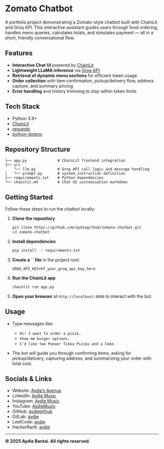 # Zomato Chatbot

A portfolio project demonstrating a Zomato-style chatbot built with ChainLit and Groq API. This interactive assistant guides users through food ordering, handles menu queries, calculates totals, and simulates payment — all in a short, friendly conversational flow.

## Features

- **Interactive Chat UI** powered by [ChainLit](https://github.com/chainlit/chainlit)
- **Lightweight LLaMA inference** via [Groq API](https://groq.com)
- **Retrieval of dynamic menu sections** for efficient token usage
- **Order collection** with item confirmation, pickup/delivery flow, address capture, and summary pricing
- **Error handling** and history trimming to stay within token limits

## Tech Stack

- Python 3.9+
- [ChainLit](https://github.com/chainlit/chainlit)
- [requests](https://pypi.org/project/requests/)
- [python-dotenv](https://pypi.org/project/python-dotenv/)

## Repository Structure

```
├── app.py              # ChainLit frontend integration
├── src
    └── llm.py          # Groq API call logic and message handling
│   └── prompt.py       # system_instruction definition
├── requirements.txt    # Python dependencies
└── chainlit.md         # Chat UI customisation markdown
```

## Getting Started

Follow these steps to run the chatbot locally:

1. **Clone the repository**

   ```bash
   git clone https://github.com/aydiegithub/zomato-chatbot.git
   cd zomato-chatbot
   ```

2. **Install dependencies**

   ```bash
   pip install -r requirements.txt
   ```

3. **Create a **``** file** in the project root:

   ```env
   GROQ_API_KEY=hf_your_groq_api_key_here
   ```

4. **Run the ChainLit app**

   ```bash
   chainlit run app.py
   ```

5. **Open your browser** at `http://localhost:8000` to interact with the bot.

## Usage

- Type messages like:

  - `Hi! I want to order a pizza.`
  - `Show me burger options.`
  - `I’d like two Paneer Tikka Pizzas and a Coke.`

- The bot will guide you through confirming items, asking for pickup/delivery, capturing address, and summarizing your order with total cost.

## Socials & Links

- Website: [Aydie’s Avenue](https://aydie.in)
- LinkedIn: [Aydie Music](https://www.linkedin.com/in/aydiemusic)
- Instagram: [Aydie Music](https://www.instagram.com/aydiemusic)
- YouTube: [AydieMusic](https://www.youtube.com/AydieMusic)
- GitHub: [aydiegithub](https://github.com/aydiegithub)
- GitLab: [aydie](https://gitlab.com/aydie)
- LeetCode: [aydie](https://leetcode.com/aydie)
- HackerRank: [aydie](https://www.hackerrank.com/aydie)

---

**© 2025 Aydie Bantai. All rights reserved.**

